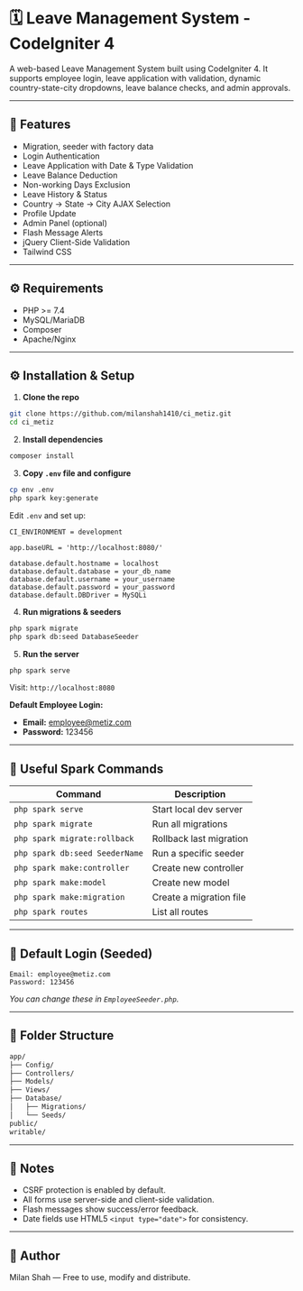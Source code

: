 # 🗓️ Leave Management System - CodeIgniter 4

A web-based Leave Management System built using CodeIgniter 4. It supports employee login, leave application with validation, dynamic country-state-city dropdowns, leave balance checks, and admin approvals.

---

## 🚀 Features
- Migration, seeder with factory data
- Login Authentication
- Leave Application with Date & Type Validation
- Leave Balance Deduction
- Non-working Days Exclusion
- Leave History & Status
- Country → State → City AJAX Selection
- Profile Update
- Admin Panel (optional)
- Flash Message Alerts
- jQuery Client-Side Validation
- Tailwind CSS

---

## ⚙️ Requirements

- PHP >= 7.4
- MySQL/MariaDB
- Composer
- Apache/Nginx

---

## ⚙️ Installation & Setup

1. **Clone the repo**

```bash
git clone https://github.com/milanshah1410/ci_metiz.git
cd ci_metiz
```

2. **Install dependencies**

```bash
composer install
```

3. **Copy `.env` file and configure**

```bash
cp env .env
php spark key:generate
```

Edit `.env` and set up:

```dotenv
CI_ENVIRONMENT = development

app.baseURL = 'http://localhost:8080/'

database.default.hostname = localhost
database.default.database = your_db_name
database.default.username = your_username
database.default.password = your_password
database.default.DBDriver = MySQLi
```

4. **Run migrations & seeders**

```bash
php spark migrate
php spark db:seed DatabaseSeeder
```

5. **Run the server**

```bash
php spark serve
```

Visit: `http://localhost:8080`

**Default Employee Login:**

- **Email:** employee@metiz.com  
- **Password:** 123456

---

## 🧪 Useful Spark Commands

| Command                         | Description                     |
| ------------------------------ | ------------------------------- |
| `php spark serve`              | Start local dev server          |
| `php spark migrate`            | Run all migrations              |
| `php spark migrate:rollback`   | Rollback last migration         |
| `php spark db:seed SeederName` | Run a specific seeder           |
| `php spark make:controller`    | Create new controller           |
| `php spark make:model`         | Create new model                |
| `php spark make:migration`     | Create a migration file         |
| `php spark routes`             | List all routes                 |

---

## 👤 Default Login (Seeded)

```text
Email: employee@metiz.com
Password: 123456
```

_You can change these in `EmployeeSeeder.php`._

---

## 📁 Folder Structure

```bash
app/
├── Config/
├── Controllers/
├── Models/
├── Views/
├── Database/
│   ├── Migrations/
│   └── Seeds/
public/
writable/
```

---

## 📌 Notes

- CSRF protection is enabled by default.
- All forms use server-side and client-side validation.
- Flash messages show success/error feedback.
- Date fields use HTML5 `<input type="date">` for consistency.

---

## 📜 Author

Milan Shah — Free to use, modify and distribute.

